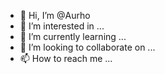 - 👋 Hi, I’m @Aurho
- 👀 I’m interested in ...
- 🌱 I’m currently learning ...
- 💞️ I’m looking to collaborate on ...
- 📫 How to reach me ...

<!---
Aurho/Aurho is a ✨ special ✨ repository because its `README.md` (this file) appears on your GitHub profile.
You can click the Preview link to take a look at your changes.
--->
